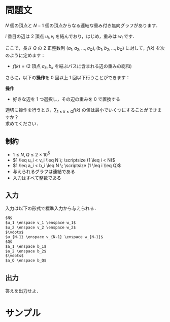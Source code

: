 問題文
=====
$N$ 個の頂点と $N-1$ 個の頂点からなる連結な重み付き無向グラフがあります．  

$i$ 番目の辺は $2$ 頂点 $u_i, v_i$ を結んでおり，はじめ，重みは $w_i$ です．  

ここで，長さ $Q$ の $2$ 正整数列 $(a_1, a_2, \ldots, a_Q), (b_1, b_2, \ldots, b_Q)$ に対して，$f(k)$ を次のように定めます：
- $f(k) = (2$ 頂点 $a_k, b_k$ を結ぶパスに含まれる辺の重みの総和$)$


さらに，以下の**操作**を $0$ 回以上 $1$ 回以下行うことができます：

**操作**
- 好きな辺を $1$ つ選択し，その辺の重みを $0$ で置換する


適切に操作を行うとき，$\displaystyle \sum_{1 \leq k \leq Q} f(k)$ の値は最小でいくつにすることができますか？  
求めてください．  

制約
-----
- $1 \leq N, Q \leq 2 \times 10^5$
- $1 \leq u_i < v_i \leq N \; \scriptsize (1 \leq i < N)$ 
- $1 \leq a_i < b_i \leq N \; \scriptsize (1 \leq i \leq Q)$ 
- 与えられるグラフは連結である
- 入力はすべて整数である

入力
-----
入力は以下の形式で標準入力から与えられる．
```md
$N$  
$u_1 \enspace v_1 \enspace w_1$  
$u_2 \enspace v_2 \enspace w_2$  
$\vdots$  
$u_{N-1} \enspace v_{N-1} \enspace w_{N-1}$  
$Q$  
$a_1 \enspace b_1$  
$a_2 \enspace b_2$  
$\vdots$  
$a_Q \enspace b_Q$  
```

出力
-----
答えを出力せよ．  

サンプル
=====
```入力例1

```
```出力例1

```
